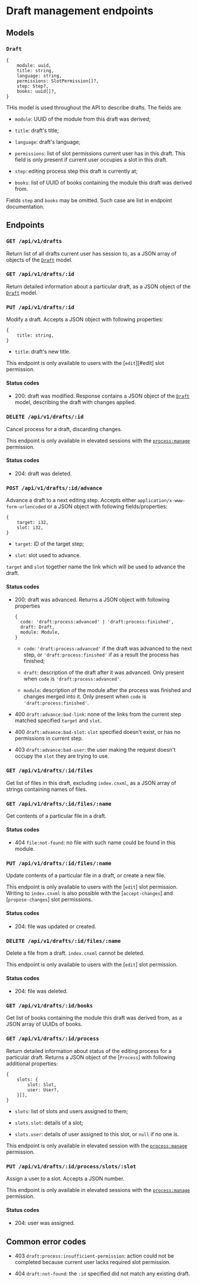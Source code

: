 # Draft management endpoints



## Models ######################################################################

### `Draft`

```
{
    module: uuid,
    title: string,
    language: string,
    permissions: SlotPermission[]?,
    step: Step?,
    books: uuid[]?,
}
```

THis model is used throughout the API to describe drafts. The fields are

- `module`: UUID of the module from this draft was derived;

- `title`: draft's title;

- `language`: draft's language;

- `permissions`: list of slot permissions current user has in this draft. This
  field is only present if current user occupies a slot in this draft.

- `step`: editing process step this draft is currently at;

- `books`: list of UUID of books containing the module this draft was derived
  from.

Fields `step` and `books` may be omitted. Such case are list in endpoint
documentation.



## Endpoints ###################################################################

### `GET /api/v1/drafts`

Return list of all drafts current user has session to, as a JSON array of
objects of the [`Draft`](#draft) model.

### `GET /api/v1/drafts/:id`

Return detailed information about a particular draft, as a JSON object of the
[`Draft`](#draft) model.

### `PUT /api/v1/drafts/:id`

Modify a draft. Accepts a JSON object with following properties:

```
{
    title: string,
}
```

- `title`: draft's new title.

This endpoint is only available to users with the [`edit`][#edit] slot
permission.

#### Status codes

- 200: draft was modified. Response contains a JSON object of the
  [`Draft`](#draft) model, describing the draft with changes applied.

### `DELETE /api/v1/drafts/:id`

Cancel process for a draft, discarding changes.

This endpoint is only available in elevated sessions with the
[`process:manage`](../#p-process-manage) permission.

#### Status codes

- 204: draft was deleted.

### `POST /api/v1/drafts/:id/advance`

Advance a draft to a next editing step. Accepts either
`application/x-www-form-urlencoded` or a JSON object with following
fields/properties:

```
{
    target: i32,
    slot: i32,
}
```

- `target`: ID of the target step;

- `slot`: slot used to advance.

`target` and `slot` together name the link which will be used to advance the
draft.

#### Status codes

- 200: draft was advanced. Returns a JSON object with following properties

  ```
  {
    code: 'draft:process:advanced' | 'draft:process:finished',
    draft: Draft,
    module: Module,
  }
  ```

  - `code`: `'draft:process:advanced'` if the draft was advanced to the next
    step, or `'draft:process:finished'` if as a result the process has finished;

  - `draft`: description of the draft after it was advanced. Only present when
    `code` is `'draft:process:advanced'`.

  - `module`: description of the module after the process was finished and
    changes merged into it. Only present when `code` is
    `'draft:process:finished'`.

- 400 `draft:advance:bad-link`: none of the links from the current step matched
  specified `target` and `slot`.

- 400 `draft:advance:bad-slot`: `slot` specified doesn't exist, or has no
  permissions in current step.

- 403 `draft:advance:bad-user`: the user making the request doesn't occupy the
  `slot` they are trying to use.

### `GET /api/v1/drafts/:id/files`

Get list of files in this draft, excluding `index.cnxml`, as a JSON array of
strings containing names of files.

### `GET /api/v1/drafts/:id/files/:name`

Get contents of a particular file in a draft.

#### Status codes

- 404 `file:not-found`: no file with such name could be found in this module.

### `PUT /api/v1/drafts/:id/files/:name`

Update contents of a particular file in a draft, or create a new file.

This endpoint is only available to users with the [`edit`] slot permission.
Writing to `index.cnxml` is also possible with the [`accept-changes`] and
[`propose-changes`] slot permissions.

#### Status codes

- 204: file was updated or created.

### `DELETE /api/v1/drafts/:id/files/:name`

Delete a file from a draft. `index.cnxml` cannot be deleted.

This endpoint is only available to users with the [`edit`] slot permission.

#### Status codes

- 204: file was deleted.

### `GET /api/v1/drafts/:id/books`

Get list of books containing the module this draft was derived from, as a JSON
array of UUIDs of books.

### `GET /api/v1/drafts/:id/process`

Return detailed information about status of the editing process for a particular
draft. Returns a JSON object of the [`Process`] with following additional
properties:

```
{
    slots: {
        slot: Slot,
        user: User?,
    }[],
}
```

- `slots`: list of slots and users assigned to them;

- `slots.slot`: details of a slot;

- `slots.user`: details of user assigned to this slot, or `null` if no one is.

This endpoint is only available in elevated session with the [`process:manage`](
../#p-process-manage) permission.

### `PUT /api/v1/drafts/:id/process/slots/:slot`

Assign a user to a slot. Accepts a JSON number.

This endpoint is only available in elevated sessions with the [`process:manage`](
../#p-process-manage) permission.

#### Status codes

- 204: user was assigned.



## Common error codes ##########################################################

- 403 `draft:process:insufficient-permission`: action could not be completed
  because current user lacks required slot permission.

- 404 `draft:not-found`: the `:id` specified did not match any existing draft.
